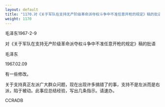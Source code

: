 ```yaml
---
layout: default
title: "1170.对《关于军队在支持无产阶级革命派夺权斗争中不准任意开枪的规定》稿的批语"
weight: 1170
---
```


毛泽东1967-2-9

对《关于军队在支持无产阶级革命派夺权斗争中不准任意开枪的规定》稿的批语

毛泽东

1967.02.09

有一些修改。

关于支持真正左派广大群众问题，现在出现许多搞错了的事，支持不是左派而是右派，陷于被动。此事应总结经验，写出几条指示。请速办。

CCRADB

